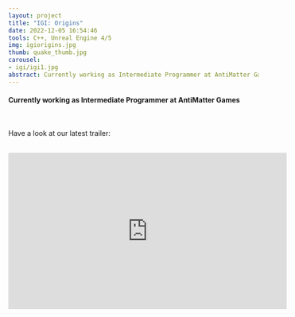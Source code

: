 ```yaml
---
layout: project
title: "IGI: Origins"
date: 2022-12-05 16:54:46
tools: C++, Unreal Engine 4/5
img: igiorigins.jpg
thumb: quake_thumb.jpg
carousel:
- igi/igi1.jpg
abstract: Currently working as Intermediate Programmer at AntiMatter Games
---
```

#### Currently working as Intermediate Programmer at AntiMatter Games
<br>

Have a look at our latest trailer:

<br>
<iframe width="560" height="315" src="https://www.youtube.com/embed/4SHaDwa1J0k" title="YouTube video player" frameborder="0" allow="accelerometer; autoplay; clipboard-write; encrypted-media; gyroscope; picture-in-picture" allowfullscreen></iframe>
